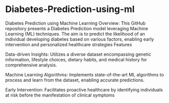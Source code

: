 # Diabetes-Prediction-using-ml
Diabetes Prediction using Machine Learning
Overview:
This GitHub repository presents a Diabetes Prediction model leveraging Machine Learning (ML) techniques. The aim is to predict the likelihood of an individual developing diabetes based on various factors, enabling early intervention and personalized healthcare strategies
Features




Data-driven Insights: Utilizes a diverse dataset encompassing genetic information, lifestyle choices, dietary habits, and medical history for comprehensive analysis.

Machine Learning Algorithms: Implements state-of-the-art ML algorithms to process and learn from the dataset, enabling accurate predictions.

Early Intervention: Facilitates proactive healthcare by identifying individuals at risk before the manifestation of clinical symptoms
